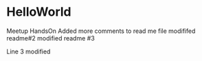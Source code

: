 # HelloWorld
Meetup HandsOn
Added more comments to read me file
modififed readme#2
modified readme #3

Line 3 modified